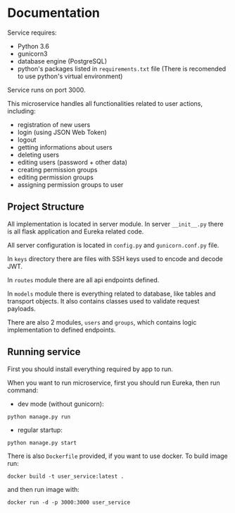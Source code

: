 # Documentation

Service requires:
- Python 3.6
- gunicorn3
- database engine (PostgreSQL)
- python's packages listed in `requirements.txt` file (There is recomended to use python's virtual environment)

Service runs on port 3000. 

This microservice handles all functionalities related to user actions, including:
- registration of new users
- login (using JSON Web Token)
- logout
- getting informations about users
- deleting users
- editing users (password + other data)
- creating permission groups
- editing permission groups
- assigning permission groups to user

## Project Structure

All implementation is located in server module. In server `__init__.py` there is all flask application 
and Eureka related code. 

All server configuration is located in `config.py` and `gunicorn.conf.py` file. 

In `keys` directory there are files with SSH keys used to encode and decode JWT. 

In `routes` module there are all api endpoints defined.

In `models` module there is everything related to database, like tables and transport objects. 
It also contains classes used to validate request payloads.

There are also 2 modules, `users` and `groups`, which contains logic implementation to defined endpoints.


## Running service
First you should install everything required by app to run.

When you want to run microservice, first you should run Eureka, then run command:

- dev mode (without gunicorn):
```
python manage.py run
```

- regular startup:
```
python manage.py start
```

There is also `Dockerfile` provided, if you want to use docker. 
To build image run:
```
docker build -t user_service:latest .
```

and then run image with:
```
docker run -d -p 3000:3000 user_service
```